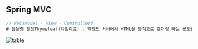 ## Spring MVC

```java
// MVC(Model - View - Controller)
# 템플릿 엔진Thymeleaf(타임리프) : 백앤드 서버에서 HTML을 동적으로 렌더링 하는 용도로 사용. SSR 방식.
```

![table]('./main/resources/static/images/table.png')
